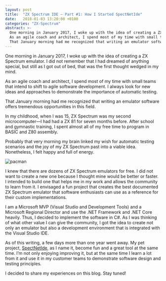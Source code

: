 ```yaml
---
layout: post
title:  "ZX Spectrum IDE — Part #1: How I Started SpectNetIde"
date:   2018-01-03 13:20:00 +0100
categories: "ZX-Spectrum"
abstract: >- 
  One morning in January 2017, I woke up with the idea of creating a ZX Spectrum emulator. I did not remember that I had dreamed of anything special, but still as I got out of bed, that was the first thought wedged in my mind.
  As an agile coach and architect, I spend most of my time with small teams that intend to shift to agile software development. I always look for new ideas and approaches to demonstrate the importance of automatic testing.
  That January morning had me recognized that writing an emulator software offers tremendous opportunities in this field.
---
```


One morning in January 2017, I woke up with the idea of creating a ZX Spectrum emulator. I did not remember that I had dreamed of anything special, but still as I got out of bed, that was the first thought wedged in my mind.

As an agile coach and architect, I spend most of my time with small teams that intend to shift to agile software development. I always look for new ideas and approaches to demonstrate the importance of automatic testing.

That January morning had me recognized that writing an emulator software offers tremendous opportunities in this field.

In my childhood, when I was 15, ZX Spectrum was my second microcomputer—I had had a ZX 81 for seven months before. After school and gymnastic training, I spent almost all of my free time to program in BASIC and Z80 assembly.

Probably that very morning my brain linked my wish for automatic testing scenarios and the joy of my ZX Spectrum past into a viable idea. Nonetheless, I felt happy and full of energy.

![pacman](/assets/images/zx-spectrum/PacManInAction.png)

I knew that there are dozens of ZX Spectrum emulators for free. I did not want to create a new one because I thought mine would be better or faster. I intended to build one that helps me in my work and allows the community to learn from it. I envisaged a fun project that creates the best documented ZX Spectrum emulator that software enthusiasts can use as a reference for their custom implementations.

I am a Microsoft MVP (Visual Studio and Development Tools) and a Microsoft Regional Director and use the .NET Framework and .NET Core heavily. Thus, I decided to implement the software in C#. As I was thinking of what other value I can give the community, I got the idea to create not only an emulator but also a development environment that is integrated with the Visual Studio IDE.

As of this writing, a few days more than one year went away. My pet project, [SpectNetIde](https://github.com/Dotneteer/spectnetide), as I name it, become fun and a great tool at the same time. I’m not only enjoying improving it, but at the same time I learn a lot from it and use it in my customer teams to demonstrate software design and testing principles.

I decided to share my experiences on this blog. Stay tuned!
